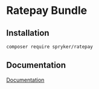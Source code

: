 # Ratepay Bundle

## Installation

```
composer require spryker/ratepay
```

## Documentation

[Documentation](http://spryker.github.io)

